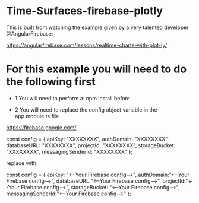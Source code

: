 # Time-Surfaces-firebase-plotly

This is built from watching the example given by a very talented developer @AngularFirebase:

https://angularfirebase.com/lessons/realtime-charts-with-plot-ly/


# For this example you will need to do the following first 
- 1 You will need to perform a: npm install before

- 2 You will need to replace the config object variable in the app.module.ts file

https://firebase.google.com/


const config = {
  apiKey: "XXXXXXXX",
  authDomain: "XXXXXXXX",
  databaseURL: "XXXXXXXX",
  projectId: "XXXXXXXX",
  storageBucket: "XXXXXXXX",
  messagingSenderId: "XXXXXXXX"
};

replace with:

const config = {
  apiKey: "<--Your Firebase config-->",
  authDomain:"<--Your Firebase config-->",
  databaseURL:"<--Your Firebase config-->",
  projectId:"<--Your Firebase config-->",
  storageBucket: "<--Your Firebase config-->",
  messagingSenderId:"<--Your Firebase config-->"
};

